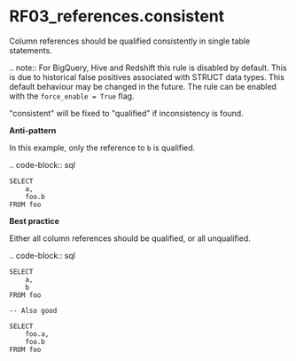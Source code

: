 # RF03_references.consistent

Column references should be qualified consistently in single table statements.

.. note::
    For BigQuery, Hive and Redshift this rule is disabled by default.
    This is due to historical false positives associated with STRUCT data types.
    This default behaviour may be changed in the future.
    The rule can be enabled with the ``force_enable = True`` flag.

"consistent" will be fixed to "qualified" if inconsistency is found.

**Anti-pattern**

In this example, only the reference to ``b`` is qualified.

.. code-block:: sql

    SELECT
        a,
        foo.b
    FROM foo

**Best practice**

Either all column references should be qualified, or all unqualified.

.. code-block:: sql

    SELECT
        a,
        b
    FROM foo

    -- Also good

    SELECT
        foo.a,
        foo.b
    FROM foo
